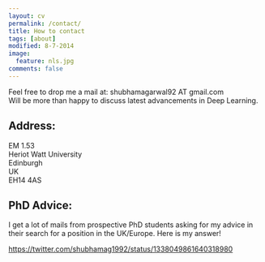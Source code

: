 ```yaml
---
layout: cv
permalink: /contact/
title: How to contact
tags: [about]
modified: 8-7-2014
image:
  feature: nls.jpg
comments: false
---
```



<section>

Feel free to drop me a mail at:
shubhamagarwal92 AT gmail.com
<br />
Will be more than happy to discuss latest advancements in Deep Learning.
<br />

<h2>Address:</h2>
EM 1.53
<br />
Heriot Watt University
<br />
Edinburgh
<br />
UK
<br />
EH14 4AS

<h2>PhD Advice:</h2>
I get a lot of mails from prospective PhD students asking for my advice in their search for a position in the UK/Europe. Here is my answer!

https://twitter.com/shubhamag1992/status/1338049861640318980

</section>


    

